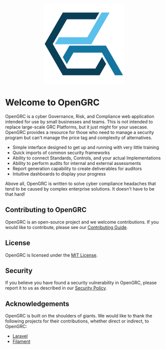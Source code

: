 <p style="text-align: center;">
  <img src="img/logo-256.png" alt="OpenGRC Logo" />
</p>

# Welcome to OpenGRC

OpenGRC is a cyber Governance, Risk, and Compliance web application intended for use by small businesses and teams. This is not intended to replace large-scale GRC Platforms, but it just might for your usecase. OpenGRC provides a resource for those who need to manage a security program but can't manage the price tag and complexity of alternatives.

* Simple interface designed to get up and running with very little training
* Quick imports of common security frameworks
* Ability to connect Standards, Controls, and your actual Implementations
* Ability to perform audits for internal and external assessments
* Report generation capability to create deliverables for auditors
* Intuitive dashboards to display your progress

Above all, OpenGRC is written to solve cyber compliance headaches that tend to be caused by complex enterprise solutions. It doesn't have to be that hard!

## Contributing to OpenGRC

OpenGRC is an open-source project and we welcome contributions. If you would like to contribute, please see our [Contributing Guide](/contributing/).

## License

OpenGRC is licensed under the [MIT License](https://opensource.org/licenses/MIT).

## Security

If you believe you have found a security vulnerability in OpenGRC, please report it to us as described in our [Security Policy](/security/).

## Acknowledgements

OpenGRC is built on the shoulders of giants. We would like to thank the following projects for their contributions, whether direct or indirect, to OpenGRC:

* [Laravel](https://laravel.com)
* [Filament](https://filamentphp.com)


